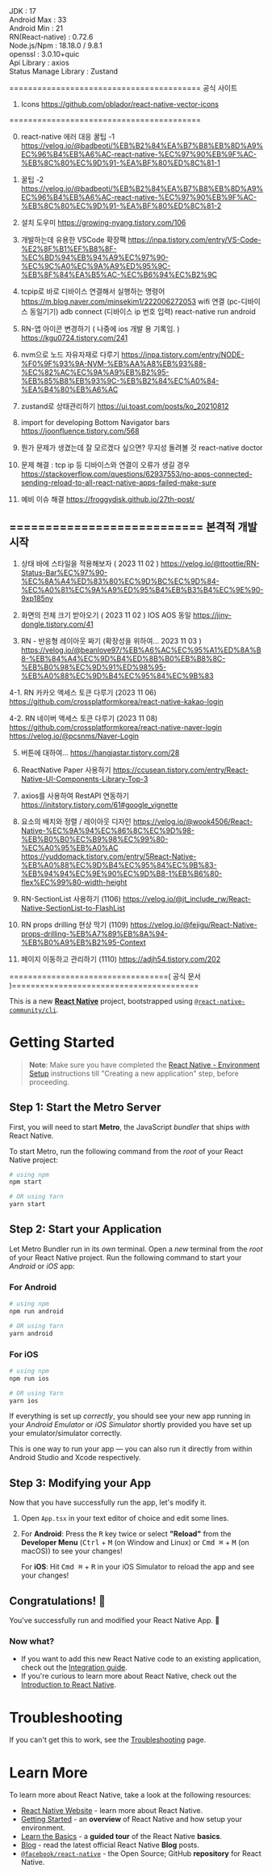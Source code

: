 
<My Version>
JDK : 17<br/>
Android Max : 33<br/>
Android Min : 21<br/>
RN(React-native) : 0.72.6<br/>
Node.js/Npm : 18.18.0 / 9.8.1<br/>
openssl : 3.0.10+quic<br/>
Api Library : axios<br/>
Status Manage Library : Zustand<br/>

=========================================
공식 사이트

1. Icons
https://github.com/oblador/react-native-vector-icons

=========================================

0. react-native 에러 대응 꿀팁 -1
https://velog.io/@badbeoti/%EB%B2%84%EA%B7%B8%EB%8D%A9%EC%96%B4%EB%A6%AC-react-native-%EC%97%90%EB%9F%AC-%EB%8C%80%EC%9D%91-%EA%BF%80%ED%8C%81-1
0. 꿀팁 -2
https://velog.io/@badbeoti/%EB%B2%84%EA%B7%B8%EB%8D%A9%EC%96%B4%EB%A6%AC-react-native-%EC%97%90%EB%9F%AC-%EB%8C%80%EC%9D%91-%EA%BF%80%ED%8C%81-2

1. 설치 도우미
https://growing-nyang.tistory.com/106

2. 개발하는데 유용한 VSCode 확장팩
https://inpa.tistory.com/entry/VS-Code-%E2%8F%B1%EF%B8%8F-%EC%BD%94%EB%94%A9%EC%97%90-%EC%9C%A0%EC%9A%A9%ED%95%9C-%EB%8F%84%EA%B5%AC-%EC%B6%94%EC%B2%9C

3. tcpip로 바로 디바이스 연결해서 실행하는 명령어
https://m.blog.naver.com/minsekim1/222006272053
wifi 연결 (pc-디바이스 동일기기)
adb connect (디바이스 ip 번호 입력)
react-native run android

4. RN-앱 아이콘 변경하기 ( 나중에 ios 개발 용 기록임. )
https://kgu0724.tistory.com/241

5. nvm으로 노드 자유자재로 다루기
https://inpa.tistory.com/entry/NODE-%F0%9F%93%9A-NVM-%EB%AA%A8%EB%93%88-%EC%82%AC%EC%9A%A9%EB%B2%95-%EB%85%B8%EB%93%9C-%EB%B2%84%EC%A0%84-%EA%B4%80%EB%A6%AC

6. zustand로 상태관리하기
https://ui.toast.com/posts/ko_20210812

7. import for developing Bottom Navigator bars
https://joonfluence.tistory.com/568

8. 뭔가 문제가 생겼는데 잘 모르겠다 싶으면?
무지성 돌려볼 것
react-native doctor

9. 문제 해결 : tcp ip 등 디바이스와 연결이 오류가 생길 경우
https://stackoverflow.com/questions/62937553/no-apps-connected-sending-reload-to-all-react-native-apps-failed-make-sure

10. 예비 이슈 해결
https://froggydisk.github.io/27th-post/

===========================
본격적 개발 시작
---------------------------
1. 상태 바에 스타일을 적용해보자 ( 2023 11 02 )
https://velog.io/@ttoottie/RN-Status-Bar%EC%97%90-%EC%8A%A4%ED%83%80%EC%9D%BC%EC%9D%84-%EC%A0%81%EC%9A%A9%ED%95%B4%EB%B3%B4%EC%9E%90-9xp185ny

2. 화면의 전체 크기 받아오기 ( 2023 11 02 ) IOS AOS 동일
https://jiny-dongle.tistory.com/41

3. RN - 반응형 레이아웃 짜기 (확장성을 위하여... 2023 11 03 )
https://velog.io/@beanlove97/%EB%A6%AC%EC%95%A1%ED%8A%B8-%EB%84%A4%EC%9D%B4%ED%8B%B0%EB%B8%8C-%EB%B0%98%EC%9D%91%ED%98%95-%EB%A0%88%EC%9D%B4%EC%95%84%EC%9B%83

4-1. RN 카카오 액세스 토큰 다루기 (2023 11 06)
https://github.com/crossplatformkorea/react-native-kakao-login

4-2. RN 네이버 액세스 토큰 다루기 (2023 11 08)
https://github.com/crossplatformkorea/react-native-naver-login
https://velog.io/@pcsnms/Naver-Login

5. 버튼에 대하여...
https://hangjastar.tistory.com/28

6. ReactNative Paper 사용하기
https://ccusean.tistory.com/entry/React-Native-UI-Components-Library-Top-3

7. axios를 사용하여 RestAPI 연동하기
https://initstory.tistory.com/61#google_vignette

8. 요소의 배치와 정렬 / 레이아웃 디자인
https://velog.io/@wook4506/React-Native-%EC%9A%94%EC%86%8C%EC%9D%98-%EB%B0%B0%EC%B9%98%EC%99%80-%EC%A0%95%EB%A0%AC
https://yuddomack.tistory.com/entry/5React-Native-%EB%A0%88%EC%9D%B4%EC%95%84%EC%9B%83-%EB%94%94%EC%9E%90%EC%9D%B8-1%EB%B6%80-flex%EC%99%80-width-height

9. RN-SectionList 사용하기 (1106)
https://velog.io/@jt_include_rw/React-Native-SectionList-to-FlashList

10. RN props drilling 현상 막기 (1109)
https://velog.io/@fejigu/React-Native-props-drilling-%EB%A7%89%EB%8A%94-%EB%B0%A9%EB%B2%95-Context

11. 페이지 이동하고 관리하기 (1110)
https://adjh54.tistory.com/202

==================================( 공식 문서 )========================================

This is a new [**React Native**](https://reactnative.dev) project, bootstrapped using [`@react-native-community/cli`](https://github.com/react-native-community/cli).

# Getting Started

>**Note**: Make sure you have completed the [React Native - Environment Setup](https://reactnative.dev/docs/environment-setup) instructions till "Creating a new application" step, before proceeding.

## Step 1: Start the Metro Server

First, you will need to start **Metro**, the JavaScript _bundler_ that ships _with_ React Native.

To start Metro, run the following command from the _root_ of your React Native project:

```bash
# using npm
npm start

# OR using Yarn
yarn start
```

## Step 2: Start your Application

Let Metro Bundler run in its _own_ terminal. Open a _new_ terminal from the _root_ of your React Native project. Run the following command to start your _Android_ or _iOS_ app:

### For Android

```bash
# using npm
npm run android

# OR using Yarn
yarn android
```

### For iOS

```bash
# using npm
npm run ios

# OR using Yarn
yarn ios
```

If everything is set up _correctly_, you should see your new app running in your _Android Emulator_ or _iOS Simulator_ shortly provided you have set up your emulator/simulator correctly.

This is one way to run your app — you can also run it directly from within Android Studio and Xcode respectively.

## Step 3: Modifying your App

Now that you have successfully run the app, let's modify it.

1. Open `App.tsx` in your text editor of choice and edit some lines.
2. For **Android**: Press the <kbd>R</kbd> key twice or select **"Reload"** from the **Developer Menu** (<kbd>Ctrl</kbd> + <kbd>M</kbd> (on Window and Linux) or <kbd>Cmd ⌘</kbd> + <kbd>M</kbd> (on macOS)) to see your changes!

   For **iOS**: Hit <kbd>Cmd ⌘</kbd> + <kbd>R</kbd> in your iOS Simulator to reload the app and see your changes!

## Congratulations! :tada:

You've successfully run and modified your React Native App. :partying_face:

### Now what?

- If you want to add this new React Native code to an existing application, check out the [Integration guide](https://reactnative.dev/docs/integration-with-existing-apps).
- If you're curious to learn more about React Native, check out the [Introduction to React Native](https://reactnative.dev/docs/getting-started).

# Troubleshooting

If you can't get this to work, see the [Troubleshooting](https://reactnative.dev/docs/troubleshooting) page.

# Learn More

To learn more about React Native, take a look at the following resources:

- [React Native Website](https://reactnative.dev) - learn more about React Native.
- [Getting Started](https://reactnative.dev/docs/environment-setup) - an **overview** of React Native and how setup your environment.
- [Learn the Basics](https://reactnative.dev/docs/getting-started) - a **guided tour** of the React Native **basics**.
- [Blog](https://reactnative.dev/blog) - read the latest official React Native **Blog** posts.
- [`@facebook/react-native`](https://github.com/facebook/react-native) - the Open Source; GitHub **repository** for React Native.
